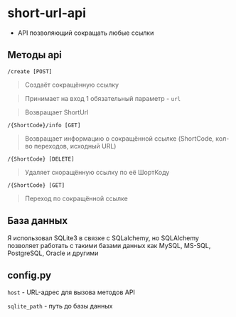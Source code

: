 # short-url-api

- API позволяющий сокращать любые ссылки

## Методы api

`/create [POST]`
>Создаёт сокращённую ссылку

>Принимает на вход 1 обязательный параметр - `url`

>Возвращает ShortUrl

`/{ShortCode}/info [GET]`
>Возвращает информацию о сокращённой ссылке
>(ShortCode, кол-во переходов, исходный URL) 

`/{ShortCode} [DELETE]`
>Удаляет скоращённую ссылку по её ШортКоду

`/{ShortCode} [GET]`
>Переход по сокращённой ссылке

## База данных 
Я использовал SQLite3 в связке с SQLalchemy, но SQLAlchemy позволяет работать с такими базами данных как MySQL, MS-SQL, PostgreSQL, Oracle и другими

## config.py 

`host` - URL-адрес для вызова методов API

`sqlite_path` - путь до базы данных
